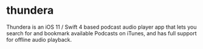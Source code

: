 # thundera
Thundera is an iOS 11 / Swift 4 based podcast audio player app that lets you search for and bookmark available Podcasts on iTunes, and has full support for offline audio playback.
